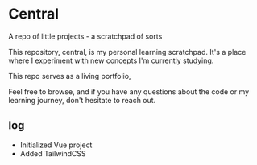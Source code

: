 # Central
A repo of little projects - a scratchpad of sorts

This repository, central, is my personal learning scratchpad. It's a place where I experiment with new concepts I'm currently studying.

This repo serves as a living portfolio, 

Feel free to browse, and if you have any questions about the code or my learning journey, don't hesitate to reach out.

## log
- Initialized Vue project
- Added TailwindCSS
